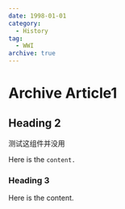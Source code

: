 ```yaml
---
date: 1998-01-01
category:
  - History
tag:
  - WWI
archive: true
---
```


# Archive Article1

## Heading 2

测试这组件并没用

Here is the `content.`

### Heading 3

Here is the content.
<CommentService />
